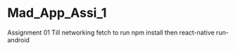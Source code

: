 # Mad_App_Assi_1
Assignment  01 Till networking fetch
 to run npm install
 then react-native run-android
